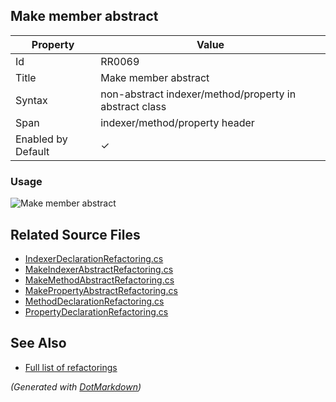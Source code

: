 ## Make member abstract

| Property           | Value                                                   |
| ------------------ | ------------------------------------------------------- |
| Id                 | RR0069                                                  |
| Title              | Make member abstract                                    |
| Syntax             | non\-abstract indexer/method/property in abstract class |
| Span               | indexer/method/property header                          |
| Enabled by Default | &#x2713;                                                |

### Usage

![Make member abstract](../../images/refactorings/MakeMemberAbstract.png)

## Related Source Files

* [IndexerDeclarationRefactoring.cs](../../src/Refactorings/CSharp/Refactorings/IndexerDeclarationRefactoring.cs)
* [MakeIndexerAbstractRefactoring.cs](../../src/Refactorings/CSharp/Refactorings/MakeMemberAbstract/MakeIndexerAbstractRefactoring.cs)
* [MakeMethodAbstractRefactoring.cs](../../src/Refactorings/CSharp/Refactorings/MakeMemberAbstract/MakeMethodAbstractRefactoring.cs)
* [MakePropertyAbstractRefactoring.cs](../../src/Refactorings/CSharp/Refactorings/MakeMemberAbstract/MakePropertyAbstractRefactoring.cs)
* [MethodDeclarationRefactoring.cs](../../src/Refactorings/CSharp/Refactorings/MethodDeclarationRefactoring.cs)
* [PropertyDeclarationRefactoring.cs](../../src/Refactorings/CSharp/Refactorings/PropertyDeclarationRefactoring.cs)

## See Also

* [Full list of refactorings](Refactorings.md)

*\(Generated with [DotMarkdown](http://github.com/JosefPihrt/DotMarkdown)\)*